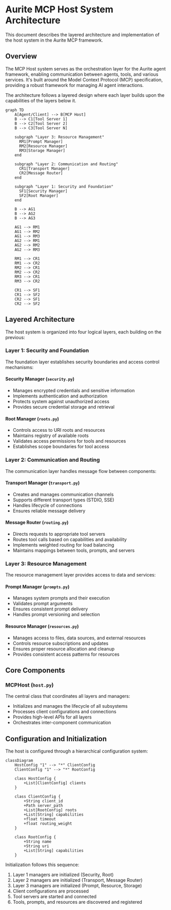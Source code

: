 # Aurite MCP Host System Architecture

This document describes the layered architecture and implementation of the host system in the Aurite MCP framework.

## Overview

The MCP Host system serves as the orchestration layer for the Aurite agent framework, enabling communication between agents, tools, and various services. It's built around the Model Context Protocol (MCP) specification, providing a robust framework for managing AI agent interactions.

The architecture follows a layered design where each layer builds upon the capabilities of the layers below it.

```mermaid
graph TD
    A[Agent/Client] --> B[MCP Host]
    B --> C1[Tool Server 1]
    B --> C2[Tool Server 2]
    B --> C3[Tool Server N]

    subgraph "Layer 3: Resource Management"
      RM1[Prompt Manager]
      RM2[Resource Manager]
      RM3[Storage Manager]
    end

    subgraph "Layer 2: Communication and Routing"
      CR1[Transport Manager]
      CR2[Message Router]
    end

    subgraph "Layer 1: Security and Foundation"
      SF1[Security Manager]
      SF2[Root Manager]
    end

    B --> AG1
    B --> AG2
    B --> AG3

    AG1 --> RM1
    AG1 --> RM2
    AG1 --> RM3
    AG2 --> RM1
    AG2 --> RM2
    AG2 --> RM3

    RM1 --> CR1
    RM1 --> CR2
    RM2 --> CR1
    RM2 --> CR2
    RM3 --> CR1
    RM3 --> CR2

    CR1 --> SF1
    CR1 --> SF2
    CR2 --> SF1
    CR2 --> SF2
```

## Layered Architecture

The host system is organized into four logical layers, each building on the previous:

### Layer 1: Security and Foundation

The foundation layer establishes security boundaries and access control mechanisms:

#### Security Manager (`security.py`)
- Manages encrypted credentials and sensitive information
- Implements authentication and authorization
- Protects system against unauthorized access
- Provides secure credential storage and retrieval

#### Root Manager (`roots.py`)
- Controls access to URI roots and resources
- Maintains registry of available roots
- Validates access permissions for tools and resources
- Establishes scope boundaries for tool access

### Layer 2: Communication and Routing

The communication layer handles message flow between components:

#### Transport Manager (`transport.py`)
- Creates and manages communication channels
- Supports different transport types (STDIO, SSE)
- Handles lifecycle of connections
- Ensures reliable message delivery

#### Message Router (`routing.py`)
- Directs requests to appropriate tool servers
- Routes tool calls based on capabilities and availability
- Implements weighted routing for load balancing
- Maintains mappings between tools, prompts, and servers

### Layer 3: Resource Management

The resource management layer provides access to data and services:

#### Prompt Manager (`prompts.py`)
- Manages system prompts and their execution
- Validates prompt arguments
- Ensures consistent prompt delivery
- Handles prompt versioning and selection

#### Resource Manager (`resources.py`)
- Manages access to files, data sources, and external resources
- Controls resource subscriptions and updates
- Ensures proper resource allocation and cleanup
- Provides consistent access patterns for resources

## Core Components

### MCPHost (`host.py`)

The central class that coordinates all layers and managers:
- Initializes and manages the lifecycle of all subsystems
- Processes client configurations and connections
- Provides high-level APIs for all layers
- Orchestrates inter-component communication

## Configuration and Initialization

The host is configured through a hierarchical configuration system:

```mermaid
classDiagram
    HostConfig "1" --> "*" ClientConfig
    ClientConfig "1" --> "*" RootConfig

    class HostConfig {
        +List[ClientConfig] clients
    }

    class ClientConfig {
        +String client_id
        +Path server_path
        +List[RootConfig] roots
        +List[String] capabilities
        +float timeout
        +float routing_weight
    }

    class RootConfig {
        +String name
        +String uri
        +List[String] capabilities
    }
```

Initialization follows this sequence:
1. Layer 1 managers are initialized (Security, Root)
2. Layer 2 managers are initialized (Transport, Message Router)
3. Layer 3 managers are initialized (Prompt, Resource, Storage)
4. Client configurations are processed
5. Tool servers are started and connected
6. Tools, prompts, and resources are discovered and registered